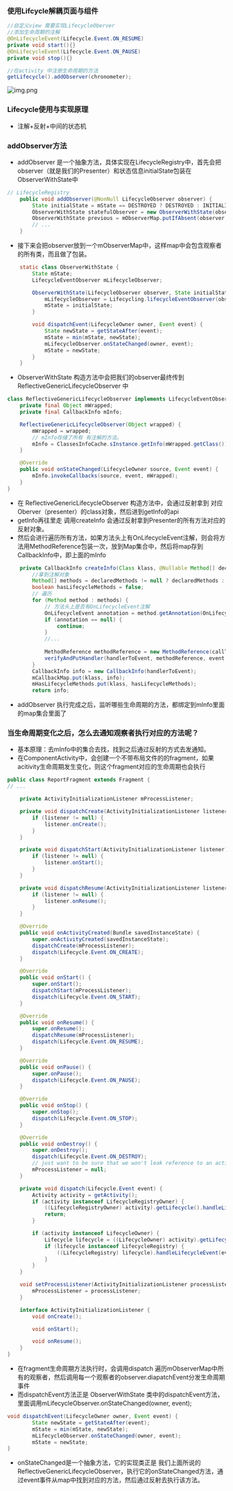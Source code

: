 ### 使用Lifcycle解耦页面与组件
```java
//自定义view 需要实现LifecycleOberver
//添加生命周期的注解
@OnLifecycleEvent(Lifecycle.Event.ON_RESUME)
private void start(){}
@OnLifecycleEvent(Lifecycle.Event.ON_PAUSE)
private void stop(){}
```
```java
//在activity 中注册生命周期的方法
getLifecycle().addObserver(chronometer);
```
![img.png](resource/观察者的Lifecycle.png)
### Lifecycle使用与实现原理
- 注解+反射+中间的状态机

### addObserver方法
- addObserver 是一个抽象方法，具体实现在LifecycleRegistry中，首先会把observer（就是我们的Presenter）和状态信息initialState包装在ObserverWithState中
```java
// LifecycleRegistry
    public void addObserver(@NonNull LifecycleObserver observer) {
        State initialState = mState == DESTROYED ? DESTROYED : INITIALIZED;
        ObserverWithState statefulObserver = new ObserverWithState(observer, initialState);
        ObserverWithState previous = mObserverMap.putIfAbsent(observer, statefulObserver);
        // ...
    }
```
- 接下来会把observer放到一个mObserverMap中，这样map中会包含观察者的所有类，而且做了包装。
```java
    static class ObserverWithState {
        State mState;
        LifecycleEventObserver mLifecycleObserver;

        ObserverWithState(LifecycleObserver observer, State initialState) {
            mLifecycleObserver = Lifecycling.lifecycleEventObserver(observer);
            mState = initialState;
        }

        void dispatchEvent(LifecycleOwner owner, Event event) {
            State newState = getStateAfter(event);
            mState = min(mState, newState);
            mLifecycleObserver.onStateChanged(owner, event);
            mState = newState;
        }
    }
```
- ObserverWithState 构造方法中会把我们的observer最终传到 ReflectiveGenericLifecycleObserver 中
```java
class ReflectiveGenericLifecycleObserver implements LifecycleEventObserver {
    private final Object mWrapped;
    private final CallbackInfo mInfo;

    ReflectiveGenericLifecycleObserver(Object wrapped) {
        mWrapped = wrapped;
        // mInfo存储了所有 有注解的方法。
        mInfo = ClassesInfoCache.sInstance.getInfo(mWrapped.getClass());
    }

    @Override
    public void onStateChanged(LifecycleOwner source, Event event) {
        mInfo.invokeCallbacks(source, event, mWrapped);
    }
}
```
- 在 ReflectiveGenericLifecycleObserver 构造方法中，会通过反射拿到 对应Oberver（presenter）的class对象，然后进到getInfo的api
- getInfo再往里走 调用createInfo 会通过反射拿到Presenter的所有方法对应的反射对象。
- 然后会进行遍历所有方法，如果方法头上有OnLifecycleEvent注解，则会将方法用MethodReference包装一次，放到Map集合中，然后将map存到CallbackInfo中，即上面的mInfo
```java
    private CallbackInfo createInfo(Class klass, @Nullable Method[] declaredMethods) {
        //拿到注解对象
        Method[] methods = declaredMethods != null ? declaredMethods : getDeclaredMethods(klass);
        boolean hasLifecycleMethods = false;
        // 遍历
        for (Method method : methods) {
            // 方法头上是否有OnLifecycleEvent注解
            OnLifecycleEvent annotation = method.getAnnotation(OnLifecycleEvent.class);
            if (annotation == null) {
                continue;
            }
            //...
           
            MethodReference methodReference = new MethodReference(callType, method);
            verifyAndPutHandler(handlerToEvent, methodReference, event, klass);
        }
        CallbackInfo info = new CallbackInfo(handlerToEvent);
        mCallbackMap.put(klass, info);
        mHasLifecycleMethods.put(klass, hasLifecycleMethods);
        return info;
```
- addObserver 执行完成之后，监听哪些生命周期的方法，都绑定到mInfo里面的map集合里面了

### 当生命周期变化之后，怎么去通知观察者执行对应的方法呢？
- 基本原理：去mInfo中的集合去找，找到之后通过反射的方式去发通知。
- 在ComponentActivity中，会创建一个不带布局文件的的fragment，如果acitivity生命周期发生变化，则这个fragment对应的生命周期也会执行
```java
public class ReportFragment extends Fragment {
// ...

    private ActivityInitializationListener mProcessListener;

    private void dispatchCreate(ActivityInitializationListener listener) {
        if (listener != null) {
            listener.onCreate();
        }
    }

    private void dispatchStart(ActivityInitializationListener listener) {
        if (listener != null) {
            listener.onStart();
        }
    }

    private void dispatchResume(ActivityInitializationListener listener) {
        if (listener != null) {
            listener.onResume();
        }
    }

    @Override
    public void onActivityCreated(Bundle savedInstanceState) {
        super.onActivityCreated(savedInstanceState);
        dispatchCreate(mProcessListener);
        dispatch(Lifecycle.Event.ON_CREATE);
    }

    @Override
    public void onStart() {
        super.onStart();
        dispatchStart(mProcessListener);
        dispatch(Lifecycle.Event.ON_START);
    }

    @Override
    public void onResume() {
        super.onResume();
        dispatchResume(mProcessListener);
        dispatch(Lifecycle.Event.ON_RESUME);
    }

    @Override
    public void onPause() {
        super.onPause();
        dispatch(Lifecycle.Event.ON_PAUSE);
    }

    @Override
    public void onStop() {
        super.onStop();
        dispatch(Lifecycle.Event.ON_STOP);
    }

    @Override
    public void onDestroy() {
        super.onDestroy();
        dispatch(Lifecycle.Event.ON_DESTROY);
        // just want to be sure that we won't leak reference to an activity
        mProcessListener = null;
    }

    private void dispatch(Lifecycle.Event event) {
        Activity activity = getActivity();
        if (activity instanceof LifecycleRegistryOwner) {
            ((LifecycleRegistryOwner) activity).getLifecycle().handleLifecycleEvent(event);
            return;
        }

        if (activity instanceof LifecycleOwner) {
            Lifecycle lifecycle = ((LifecycleOwner) activity).getLifecycle();
            if (lifecycle instanceof LifecycleRegistry) {
                ((LifecycleRegistry) lifecycle).handleLifecycleEvent(event);
            }
        }
    }

    void setProcessListener(ActivityInitializationListener processListener) {
        mProcessListener = processListener;
    }

    interface ActivityInitializationListener {
        void onCreate();

        void onStart();

        void onResume();
    }
}
```
- 在fragment生命周期方法执行时，会调用dispatch 遍历mObserverMap中所有的观察者，然后调用每一个观察者的observer.diapatchEvent分发生命周期事件
- 而dispatchEvent方法正是 ObserverWithState 类中的dispatchEvent方法，里面调用mLifecycleObserver.onStateChanged(owner, event);
```java
void dispatchEvent(LifecycleOwner owner, Event event) {
        State newState = getStateAfter(event);
        mState = min(mState, newState);
        mLifecycleObserver.onStateChanged(owner, event);
        mState = newState;
}
```
- onStateChanged是一个抽象方法，它的实现类正是 我们上面所说的 ReflectiveGenericLifecycleObserver，执行它的onStateChanged方法，通过event事件从map中找到对应的方法，然后通过反射去执行该方法。

